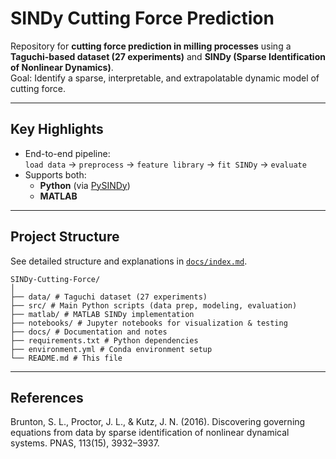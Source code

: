 # SINDy Cutting Force Prediction

Repository for **cutting force prediction in milling processes** using a **Taguchi-based dataset (27 experiments)** and **SINDy (Sparse Identification of Nonlinear Dynamics)**.  
Goal: Identify a sparse, interpretable, and extrapolatable dynamic model of cutting force.

---

## Key Highlights
- End-to-end pipeline:  
  `load data` → `preprocess` → `feature library` → `fit SINDy` → `evaluate`
- Supports both:
  - **Python** (via [PySINDy](https://github.com/dynamicslab/pysindy))
  - **MATLAB** 

---

## Project Structure
See detailed structure and explanations in [`docs/index.md`](docs/index.md).

```
SINDy-Cutting-Force/
│
├── data/ # Taguchi dataset (27 experiments)
├── src/ # Main Python scripts (data prep, modeling, evaluation)
├── matlab/ # MATLAB SINDy implementation
├── notebooks/ # Jupyter notebooks for visualization & testing
├── docs/ # Documentation and notes
├── requirements.txt # Python dependencies
├── environment.yml # Conda environment setup
└── README.md # This file
```
---
## References

Brunton, S. L., Proctor, J. L., & Kutz, J. N. (2016). Discovering governing equations from data by sparse identification of nonlinear dynamical systems. PNAS, 113(15), 3932–3937.
